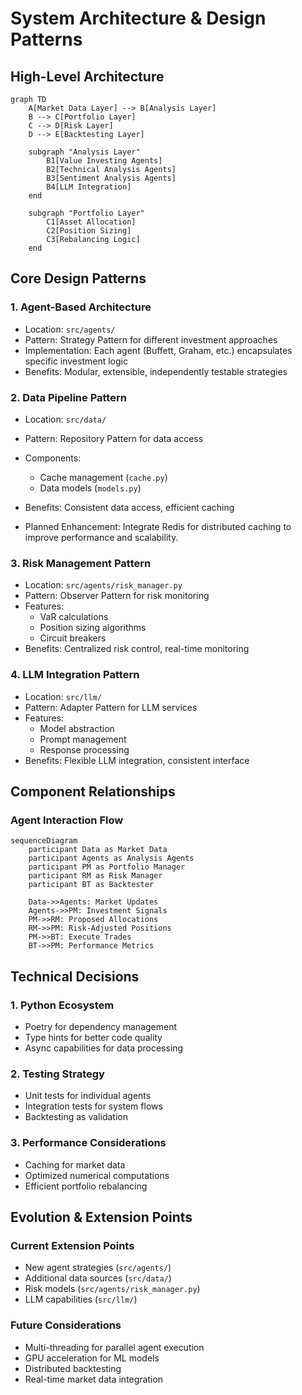 # System Architecture & Design Patterns

## High-Level Architecture

```mermaid
graph TD
    A[Market Data Layer] --> B[Analysis Layer]
    B --> C[Portfolio Layer]
    C --> D[Risk Layer]
    D --> E[Backtesting Layer]
    
    subgraph "Analysis Layer"
        B1[Value Investing Agents]
        B2[Technical Analysis Agents]
        B3[Sentiment Analysis Agents]
        B4[LLM Integration]
    end
    
    subgraph "Portfolio Layer"
        C1[Asset Allocation]
        C2[Position Sizing]
        C3[Rebalancing Logic]
    end
```

## Core Design Patterns

### 1. Agent-Based Architecture
- Location: `src/agents/`
- Pattern: Strategy Pattern for different investment approaches
- Implementation: Each agent (Buffett, Graham, etc.) encapsulates specific investment logic
- Benefits: Modular, extensible, independently testable strategies

### 2. Data Pipeline Pattern
- Location: `src/data/`
- Pattern: Repository Pattern for data access
- Components:
  - Cache management (`cache.py`)
  - Data models (`models.py`)
- Benefits: Consistent data access, efficient caching

 - Planned Enhancement: Integrate Redis for distributed caching to improve performance and scalability.

### 3. Risk Management Pattern
- Location: `src/agents/risk_manager.py`
- Pattern: Observer Pattern for risk monitoring
- Features:
  - VaR calculations
  - Position sizing algorithms
  - Circuit breakers
- Benefits: Centralized risk control, real-time monitoring

### 4. LLM Integration Pattern
- Location: `src/llm/`
- Pattern: Adapter Pattern for LLM services
- Features:
  - Model abstraction
  - Prompt management
  - Response processing
- Benefits: Flexible LLM integration, consistent interface

## Component Relationships

### Agent Interaction Flow
```mermaid
sequenceDiagram
    participant Data as Market Data
    participant Agents as Analysis Agents
    participant PM as Portfolio Manager
    participant RM as Risk Manager
    participant BT as Backtester

    Data->>Agents: Market Updates
    Agents->>PM: Investment Signals
    PM->>RM: Proposed Allocations
    RM->>PM: Risk-Adjusted Positions
    PM->>BT: Execute Trades
    BT->>PM: Performance Metrics
```

## Technical Decisions

### 1. Python Ecosystem
- Poetry for dependency management
- Type hints for better code quality
- Async capabilities for data processing

### 2. Testing Strategy
- Unit tests for individual agents
- Integration tests for system flows
- Backtesting as validation

### 3. Performance Considerations
- Caching for market data
- Optimized numerical computations
- Efficient portfolio rebalancing

## Evolution & Extension Points

### Current Extension Points
- New agent strategies (`src/agents/`)
- Additional data sources (`src/data/`)
- Risk models (`src/agents/risk_manager.py`)
- LLM capabilities (`src/llm/`)

### Future Considerations
- Multi-threading for parallel agent execution
- GPU acceleration for ML models
- Distributed backtesting
- Real-time market data integration
